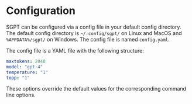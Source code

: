 # Configuration

SGPT can be configured via a config file in your default config directory. The default config directory
is `~/.config/sgpt/` on Linux and MacOS and `%APPDATA%/sgpt/` on Windows. The config file is named `config.yaml`.

The config file is a YAML file with the following structure:

```yaml
maxtokens: 2048
model: "gpt-4"
temperature: "1"
topp: "1"
```

These options override the default values for the corresponding command line options.
